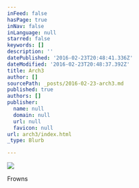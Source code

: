 ```yaml
---
inFeed: false
hasPage: true
inNav: false
inLanguage: null
starred: false
keywords: []
description: ''
datePublished: '2016-02-23T20:48:41.336Z'
dateModified: '2016-02-23T20:48:37.392Z'
title: Arch3
author: []
sourcePath: _posts/2016-02-23-arch3.md
published: true
authors: []
publisher:
  name: null
  domain: null
  url: null
  favicon: null
url: arch3/index.html
_type: Blurb

---
```

![](https://the-grid-user-content.s3-us-west-2.amazonaws.com/f82bb4d4-bb99-4027-a7c8-aa34fd2dbfbd.jpg)

Frowns